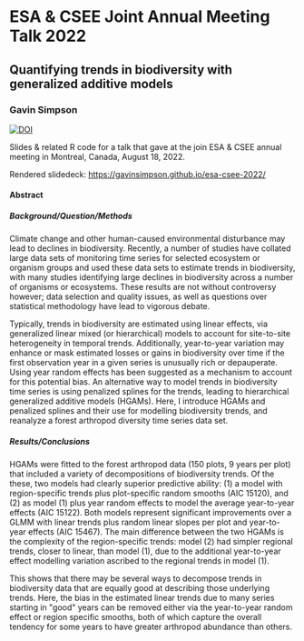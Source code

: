 # ESA & CSEE Joint Annual Meeting Talk 2022

## Quantifying trends in biodiversity with generalized additive models

### Gavin Simpson

[![DOI](https://zenodo.org/badge/DOI/10.5281/zenodo.7003948.svg)](https://doi.org/10.5281/zenodo.7003948)

Slides & related R code for a talk that gave at the join ESA & CSEE annual
meeting in Montreal, Canada, August 18, 2022.

Rendered slidedeck: https://gavinsimpson.github.io/esa-csee-2022/

#### Abstract

##### Background/Question/Methods

Climate change and other human-caused environmental disturbance may lead to
declines in biodiversity. Recently, a number of studies have collated large data
sets of monitoring time series for selected ecosystem or organism groups and
used these data sets to estimate trends in biodiversity, with many studies
identifying large declines in biodiversity across a number of organisms or
ecosystems. These results are not without controversy however; data selection
and quality issues, as well as questions over statistical methodology have lead
to vigorous debate.

Typically, trends in biodiversity are estimated using linear effects, via
generalized linear mixed (or hierarchical) models to account for site-to-site
heterogeneity in temporal trends. Additionally, year-to-year variation may
enhance or mask estimated losses or gains in biodiversity over time if the first
observation year in a given series is unusually rich or depauperate. Using year
random effects has been suggested as a mechanism to account for this potential
bias. An alternative way to model trends in biodiversity time series is using
penalized splines for the trends, leading to hierarchical generalized additive
models (HGAMs). Here, I introduce HGAMs and penalized splines and their use for
modelling biodiversity trends, and reanalyze a forest arthropod diversity time
series data set.

##### Results/Conclusions

HGAMs were fitted to the forest arthropod data (150 plots, 9 years per plot)
that included a variety of decompositions of biodiversity trends. Of the these,
two models had clearly superior predictive ability: (1) a model with
region-specific trends plus plot-specific random smooths (AIC 15120), and (2)
as model (1) plus year random effects to model the average year-to-year effects
(AIC 15122). Both models represent significant improvements over a GLMM with
linear trends plus random linear slopes per plot and year-to-year effects (AIC
15467). The main difference between the two HGAMs is the complexity of the
region-specific trends: model (2) had simpler regional trends, closer to linear,
than model (1), due to the additional year-to-year effect modelling variation
ascribed to the regional trends in model (1).

This shows that there may be several ways to decompose trends in biodiversity
data that are equally good at describing those underlying trends. Here, the bias
in the estimated linear trends due to many series starting in "good" years can
be removed either via the year-to-year random effect or region specific smooths,
both of which capture the overall tendency for some years to have greater
arthropod abundance than others.

